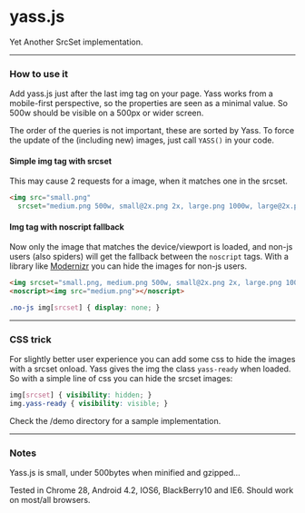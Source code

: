 yass.js
=========

Yet Another SrcSet implementation.


----

### How to use it

Add yass.js just after the last img tag on your page. 
Yass works from a mobile-first perspective, so the properties are seen as a minimal value.
So 500w should be visible on a 500px or wider screen.

The order of the queries is not important, these are sorted by Yass. To force the update of the (including new) images, just call `YASS()` in your code.

#### Simple img tag with srcset
This may cause 2 requests for a image, when it matches one in the srcset.
````html
<img src="small.png" 
  srcset="medium.png 500w, small@2x.png 2x, large.png 1000w, large@2x.png 1000w 2x">
````

#### Img tag with noscript fallback
Now only the image that matches the device/viewport is loaded, and non-js users (also spiders) 
will get the fallback between the `noscript` tags. With a library like [Modernizr](http://modernizr.com) you can hide 
the images for non-js users.

````html
<img srcset="small.png, medium.png 500w, small@2x.png 2x, large.png 1000w, large@2x.png 1000w 2x">
<noscript><img src="medium.png"></noscript>
````
````css
.no-js img[srcset] { display: none; }
````

----

### CSS trick

For slightly better user experience you can add some css to hide the images with a srcset onload.
Yass gives the img the class `yass-ready` when loaded. So with a simple line of css you can hide the srcset images:

````css
img[srcset] { visibility: hidden; }
img.yass-ready { visibility: visible; }
````

Check the /demo directory for a sample implementation.

----

### Notes

Yass.js is small, under 500bytes when minified and gzipped...

Tested in Chrome 28, Android 4.2, IOS6, BlackBerry10 and IE6. Should work on most/all browsers.
